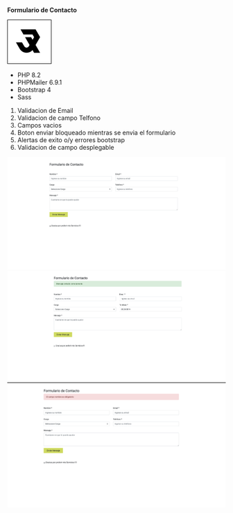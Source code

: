**Formulario de Contacto**

<img src="image/README/1714702138605.png" alt="1714702138605" style="width: 100px; height: 100px; border: 1px solid black;">

* PHP 8.2
* PHPMailer 6.9.1
* Bootstrap 4
* Sass


1. Validacion de Email
2. Validacion de campo Telfono
3. Campos vacios
4. Boton enviar bloqueado mientras se envia el formulario
5. Alertas de exito o/y errores bootstrap
6. Validacion de campo desplegable


<img src="image/README/1714701831618.png" alt="1714701831618" />




<img src="image/README/1714702112141.png" alt="1714702112141" />



<img src="image/README/1714702122989.png" alt="1714702122989" />